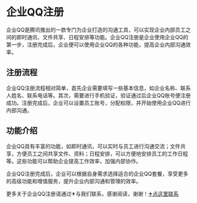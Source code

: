 # 企业QQ注册

企业QQ是腾讯推出的一款专门为企业打造的沟通工具，可以实现企业内部员工之间的即时通讯、文件共享、日程安排等功能。企业QQ注册是企业使用企业QQ的第一步，注册完成后，企业便可以使用企业QQ的各种功能，提高企业内部沟通效率。

## 注册流程

企业QQ注册流程相对简单，首先企业需要填写一些基本信息，如企业名称、联系人姓名、联系电话等。其次，需要进行手机验证，验证通过后企业QQ账号便注册成功。注册完成后，企业可以设置员工账号，分配权限，并开始使用企业QQ进行内部沟通。

## 功能介绍

企业QQ具有丰富的功能，如即时通讯，可以实时与员工进行沟通交流；文件共享，方便员工之间共享文件、资料；日程安排，可以方便地安排员工的工作日程等。这些功能可以帮助企业提高工作效率，加强内部协作。

企业QQ注册完成后，企业可以根据自身需求选择适合的企业QQ套餐，享受更多的高级功能和增值服务，提升企业内部沟通和管理的效率。

更多关于企业QQ注册请通过✈与我们联系，感谢阅读，谢谢！[✈点这里联系](https://www.k02.cc)